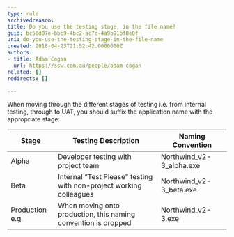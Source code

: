 ```yaml
---
type: rule
archivedreason: 
title: Do you use the testing stage, in the file name?
guid: bc50d07e-bbc9-4bc2-ac7c-4a9b91bf8e0f
uri: do-you-use-the-testing-stage-in-the-file-name
created: 2018-04-23T21:52:42.0000000Z
authors:
- title: Adam Cogan
  url: https://ssw.com.au/people/adam-cogan
related: []
redirects: []

---
```


When moving through the different stages of testing i.e. from internal testing, through to UAT, you should suffix the application name with the appropriate stage:

<!--endintro-->


| **Stage**  | **Testing Description**  | **Naming Convention**  |
| --- | --- | --- |
| Alpha | Developer testing with project team | Northwind\_v2-3\_alpha.exe |
| Beta | Internal “Test Please" testing with non-project working colleagues | Northwind\_v2-3\_beta.exe |
| Production e.g. | When moving onto production, this naming convention is dropped | Northwind\_v2-3.exe |
